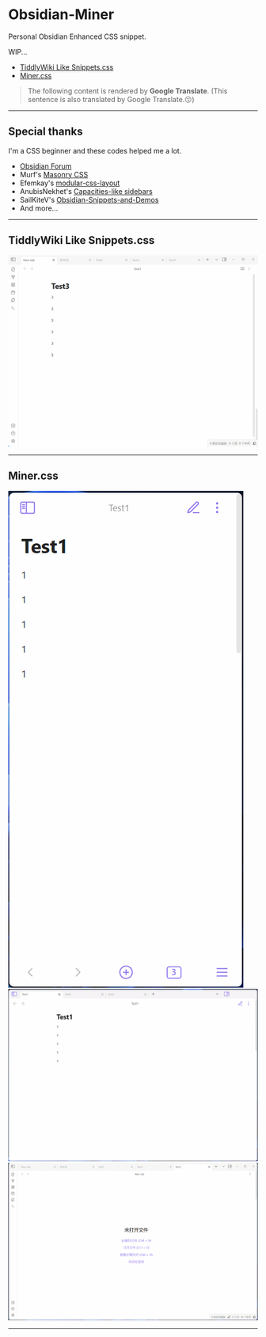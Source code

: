 # Obsidian-Miner
Personal Obsidian Enhanced CSS snippet.

WIP...

- [TiddlyWiki Like Snippets.css](/MD/TiddlyWiki_Like_Snippets.css)
- [Miner.css](/MD/Miner.css)

> The following content is rendered by **Google Translate**. (This sentence is also translated by Google Translate.😗)

---

## Special thanks
I'm a CSS beginner and these codes helped me a lot.
- [Obsidian Forum](https://forum.obsidian.md/)
- Murf's [Masonry CSS](https://gist.github.com/GitMurf/22efc95dee40c5c4567659c506c77e10)
- Efemkay's [modular-css-layout](https://github.com/efemkay/obsidian-modular-css-layout)
- AnubisNekhet's [Capacities-like sidebars](https://gist.github.com/AnubisNekhet/33ceb77eb450d78b2833e77cdb8e3394)
- SailKiteV's [Obsidian-Snippets-and-Demos](https://github.com/sailKiteV/Obsidian-Snippets-and-Demos)
- And more...

---

## TiddlyWiki Like Snippets.css

![](/res/TiddlyWikiLike.gif)

---

## Miner.css

![](/res/MinerMobile.gif) 
![](/res/MinerPad.gif)
![](/res/MinerPC.gif)

---



